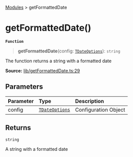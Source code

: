 [Modules](index.md) > getFormattedDate

# getFormattedDate()

**`Function`**

> **getFormattedDate**(config: [`TDateOptions`](type-alias.TDateOptions.md)): `string`

The function returns a string with a formatted date

**Source:** [lib/getFormattedDate.ts:29](https://github.com/teplostanski/tictic/blob/d4837e1/src/lib/getFormattedDate.ts#L29)

## Parameters

| Parameter | Type                                         | Description          |
| :-------- | :------------------------------------------- | :------------------- |
| config    | [`TDateOptions`](type-alias.TDateOptions.md) | Configuration Object |

## Returns

`string`

A string with a formatted date
